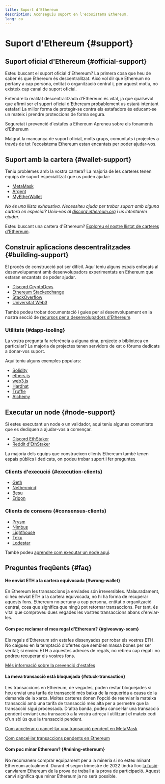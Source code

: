 ```yaml
---
title: Suport d'Ethereum
description: Aconseguiu suport en l'ecosistema Ethereum.
lang: ca
---
```


# Suport d'Ethereum {#support}

## Suport oficial d'Ethereum {#official-support}

Esteu buscant el suport oficial d'Ethereum? La primera cosa que heu de saber és que Ethereum és descentralitzat. Això vol dir que Ethereum no pertany a cap persona, entitat o organització central i, per aquest motiu, no existeix cap canal de suport oficial.

Entendre la realitat descentralitzada d'Ethereum és vital, ja que qualsevol que afirmi ser el suport oficial d'Ethereum probablement us estarà intentant estafar! La millor forma de protegir-se contra els estafadors és educant-se un mateix i prendre proteccions de forma segura.

<DocLink to="/security/">
  Seguretat i prevenció d'estafes a Ethereum
</DocLink>

<DocLink to="/learn/">
  Apreneu sobre els fonaments d'Ethereum
</DocLink>

Malgrat la mancança de suport oficial, molts grups, comunitats i projectes a través de tot l'ecosistema Ethereum estan encantats per poder ajudar-vos.

## Suport amb la cartera {#wallet-support}

Teniu problemes amb la vostra cartera? La majoria de les carteres tenen equips de suport especialitzat que us poden ajudar:

- [MetaMask](https://metamask.zendesk.com/hc/)
- [Argent](https://support.argent.xyz/hc/)
- [MyEtherWallet](https://help.myetherwallet.com/)

_No és una llista exhaustiva. Necessiteu ajuda per trobar suport amb alguna cartera en especial? Uniu-vos al [discord ethereum.org](https://discord.gg/rZz26QWfCg) i us intentarem ajudar._

Esteu buscant una cartera d'Ethereum? [Exploreu el nostre llistat de carteres d'Ethereum](/wallets/find-wallet/).

## Construir aplicacions descentralitzades {#building-support}

El procès de construcció pot ser difícil. Aquí teniu alguns espais enfocats al desenvolupament amb desenvolupadors experimentats en Ethereum que estaran encantats de poder ajudar.

- [Discord CryptoDevs](https://discord.gg/Z9TA39m8Yu)
- [Ethereum Stackexchange](https://ethereum.stackexchange.com/)
- [StackOverflow](https://stackoverflow.com/questions/tagged/web3)
- [Universitat Web3](https://www.web3.university/)

També podeu trobar documentació i guies per al desenvolupament en la nostra secció de [recursos per a desenvolupadors d'Ethereum](/developers/).

### Utilitats {#dapp-tooling}

La vostra pregunta fa referència a alguna eina, projecte o biblioteca en particular? La majoria de projectes tenen servidors de xat o fòrums dedicats a donar-vos suport.

Aquí teniu alguns exemples populars:

- [Solidity](https://gitter.im/ethereum/solidity/)
- [ethers.js](https://discord.gg/6jyGVDK6Jx)
- [web3.js](https://discord.gg/GsABYQu4sC)
- [Hardhat](https://discord.gg/xtrMGhmbfZ)
- [Truffle](https://discord.gg/8uKcsccEYE)
- [Alchemy](http://alchemy.com/discord)

## Executar un node {#node-support}

Si esteu executant un node o un validador, aquí teniu algunes comunitats que es dediquen a ajudar-vos a començar.

- [Discord EthStaker](https://discord.io/ethstaker)
- [Reddit d'EthStaker](https://www.reddit.com/r/ethstaker)

La majoria dels equips que construeixen clients Ethereum també tenen espais públics i dedicats, on podeu trobar suport i fer preguntes.

### Clients d'execució {#execution-clients}

- [Geth](https://discord.gg/FqDzupGyYf)
- [Nethermind](https://discord.gg/YJx3pm8z5C)
- [Besu](https://discord.gg/p8djYngzKN)
- [Erigon](https://github.com/ledgerwatch/erigon/issues)

### Clients de consens {#consensus-clients}

- [Prysm](https://discord.gg/prysmaticlabs)
- [Nimbus](https://discord.gg/nSmEH3qgFv)
- [Lighthouse](https://discord.gg/cyAszAh)
- [Teku](https://discord.gg/7hPv2T6)
- [Lodestar](https://discord.gg/aMxzVcr)

També podeu [aprendre com executar un node aquí](/developers/docs/nodes-and-clients/run-a-node/).

## Preguntes freqüents {#faq}

#### He enviat ETH a la cartera equivocada {#wrong-wallet}

En Ethereum les transaccions ja enviades són irreversibles. Malauradament, si heu enviat ETH a la cartera equivocada, no hi ha forma de recuperar aquests fons. Ethereum no pertany a cap persona, entitat o organització central, cosa que significa que ningú pot retornar transaccions. Per tant, és vital que comproveu dues vegades les vostres transaccions abans d'enviar-les.

#### Com puc reclamar el meu regal d'Ethereum? {#giveaway-scam}

Els regals d'Ethereum són estafes dissenyades per robar els vostres ETH. No caigueu en la temptació d'ofertes que semblen massa bones per ser veritat; si envieu ETH a aquestes adreces de regals, no rebreu cap regal i no podreu recuperar els vostres fons.

[Més informació sobre la prevenció d'estafes](/security/#common-scams)

#### La meva transacció està bloquejada {#stuck-transaction}

Les transaccions en Ethereum, de vegades, poden restar bloquejades si heu enviat una tarifa de transacció més baixa de la requerida a causa de la demanda de la xarxa. Moltes carteres donen l'opció de reenviar la mateixa transacció amb una tarifa de transacció més alta per a permetre que la transacció sigui processada. D'altra banda, podeu cancel·lar una transacció pendent enviant una transacció a la vostra adreça i utilitzant el mateix codi d'un sòl ús que la transacció pendent.

[Com accelerar o cancel·lar una transacció pendent en MetaMask](https://metamask.zendesk.com/hc/en-us/articles/360015489251-How-to-speed-up-or-cancel-a-pending-transaction)

[Com cancel·lar transaccions pendents en Ethereum](https://info.etherscan.com/how-to-cancel-ethereum-pending-transactions/)

#### Com puc minar Ethereum? {#mining-ethereum}

No recomanem comprar equipament per a la mineria si no esteu minant Ethereum actualment. Durant el segon trimestre de 2022 tindrà lloc [la fusió](/roadmap/merge/): canviarem Ethereum de la prova de treball a la prova de participació. Aquest canvi significa que minar Ethereum ja no serà possible.
